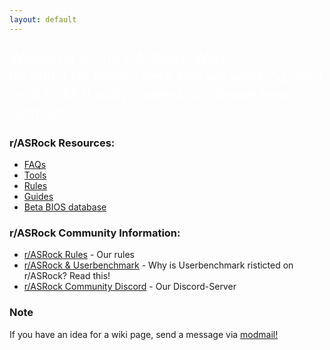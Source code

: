 ```yaml
---
layout: default
---
```


<p style="color:#fff;font-size:x-large">Welcome to the r/ASRock Wiki!<br>
Its still a bit empty here but we working hard on it to fill it with content so please bear with us!</p> 

### r/ASRock Resources:

* [FAQs](faq/index.md)
* [Tools](tools/index.md)
* [Rules](rules/index.md)
* [Guides](guides/index.md)
* [Beta BIOS database](beta_bios/index.md)


### r/ASRock Community Information:

* [r/ASRock Rules](rules/index.md) - Our rules
* [r/ASRock & Userbenchmark](faq/index.md#rasrock-and-userbenchmark) - Why is Userbenchmark risticted on r/ASRock? Read this!
* [r/ASRock Community Discord](https://discord.gg/rFrMpxV) - Our Discord-Server

### Note
If you have an idea for a wiki page, send a message via [modmail!](https://www.reddit.com/message/compose?to=%2Fr%2FASRock)

<body>
<?php include 'assets/php/footer.php' ?>
</body>